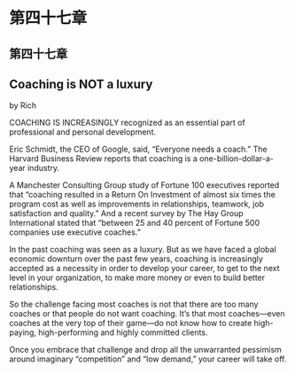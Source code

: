 # 第四十七章

## 第四十七章

## Coaching is NOT a luxury

by Rich

COACHING IS INCREASINGLY recognized as an essential part of professional and personal development.

Eric Schmidt, the CEO of Google, said, “Everyone needs a coach.” The Harvard Business Review reports that coaching is a one-billion-dollar-a-year industry.

A Manchester Consulting Group study of Fortune 100 executives reported that “coaching resulted in a Return On Investment of almost six times the program cost as well as improvements in relationships, teamwork, job satisfaction and quality.” And a recent survey by The Hay Group International stated that “between 25 and 40 percent of Fortune 500 companies use executive coaches.”

In the past coaching was seen as a luxury. But as we have faced a global economic downturn over the past few years, coaching is increasingly accepted as a necessity in order to develop your career, to get to the next level in your organization, to make more money or even to build better relationships.

So the challenge facing most coaches is not that there are too many coaches or that people do not want coaching. It’s that most coaches—even coaches at the very top of their game—do not know how to create high-paying, high-performing and highly committed clients.

Once you embrace that challenge and drop all the unwarranted pessimism around imaginary “competition” and “low demand,” your career will take off.

